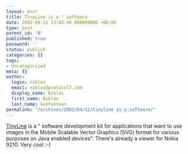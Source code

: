 ```yaml
---
layout: post
title: TinyLine is a " software
date: 2002-04-12 13:03:40.000000000 +00:00
type: post
parent_id: '0'
published: true
password: ''
status: publish
categories: []
tags:
- Uncategorized
meta: {}
author:
  login: niklas
  email: niklas@protocol7.com
  display_name: Niklas
  first_name: Niklas
  last_name: Gustavsson
permalink: "/archives/2002/04/12/tinyline_is_a_software/"
---
```

[TinyLine](http://www.geocities.com/tinyline/) is a " software development kit for applications that want to use images in the Mobile Scalable Vector Graphics (SVG) format for various purposes on Java enabled devices". There's already a viewer for Nokia 9210. Very cool :-)

